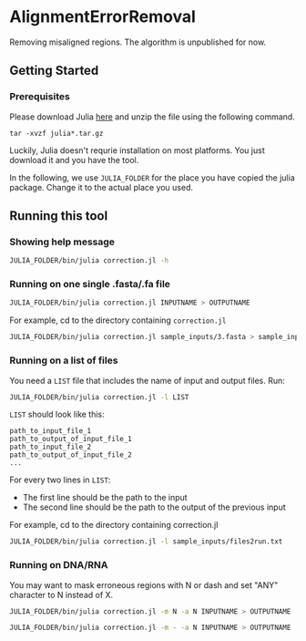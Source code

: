 # AlignmentErrorRemoval

Removing misaligned regions. The algorithm is unpublished for now. 

## Getting Started

### Prerequisites

Please download Julia [here](https://julialang.org/downloads/) and unzip the file using the following command.

```
tar -xvzf julia*.tar.gz
```

Luckily, Julia doesn't requrie installation on most platforms. You just download it and you have the tool. 

In the following, we use `JULIA_FOLDER` for the place you have copied the julia package. Change it to the actual place you used. 

## Running this tool

### Showing help message

``` bash
JULIA_FOLDER/bin/julia correction.jl -h
```

### Running on one single .fasta/.fa file

``` bash
JULIA_FOLDER/bin/julia correction.jl INPUTNAME > OUTPUTNAME
```

For example, cd to the directory containing `correction.jl`

``` bash
JULIA_FOLDER/bin/julia correction.jl sample_inputs/3.fasta > sample_inputs/3.out.fasta
```

### Running on a list of files

You need a `LIST` file that includes the name of input and output files. Run:

``` bash
JULIA_FOLDER/bin/julia correction.jl -l LIST
```

`LIST` should look like this:

```
path_to_input_file_1
path_to_output_of_input_file_1
path_to_input_file_2
path_to_output_of_input_file_2
...
```

For every two lines in `LIST`:

- The first line should be the path to the input
- The second line should be the path to the output of the previous input

For example, cd to the directory containing correction.jl

``` bash
JULIA_FOLDER/bin/julia correction.jl -l sample_inputs/files2run.txt
```

### Running on DNA/RNA

You may want to mask erroneous regions with N or dash and set "ANY" character to N instead of X.

``` bash
JULIA_FOLDER/bin/julia correction.jl -m N -a N INPUTNAME > OUTPUTNAME
```

``` bash
JULIA_FOLDER/bin/julia correction.jl -m - -a N INPUTNAME > OUTPUTNAME
```
